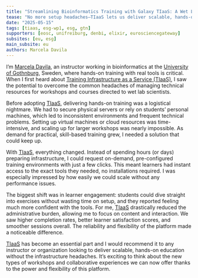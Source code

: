 ```yaml
---
title: "Streamlining Bioinformatics Training with Galaxy TIaaS: A Wet Lab Success Story"
tease: "No more setup headaches—TIaaS lets us deliver scalable, hands-on bioinformatics training that just works."
date: "2025-05-15"
tags: [tiaas, esg-wp1, esg, gtn]
supporters: [eosc, unifreiburg, denbi, elixir, eurosciencegateway]
subsites: [eu, esg]
main_subsite: eu
authors: Marcela Davila
---
```

I’m [Marcela Davila](https://www.gu.se/en/about/find-staff/marceladavila), an instructor working in bioinformatics at the [University of Gothnburg](https://www.gu.se/en), Sweden, where hands-on training with real tools is critical. When I first heard about [Training Infrastructure as a Service (TIaaS)](https://usegalaxy.eu/tiaas/), I saw the potential to overcome the common headaches of managing technical resources for workshops and courses directed to wet lab scientists.

Before adopting [TIaaS](https://usegalaxy.eu/tiaas/), delivering hands-on training was a logistical nightmare. We had to secure physical servers or rely on students’ personal machines, which led to inconsistent environments and frequent technical problems. Setting up virtual machines or cloud resources was time-intensive, and scaling up for larger workshops was nearly impossible. As demand for practical, skill-based training grew, I needed a solution that could keep up.

With [TIaaS](https://usegalaxy.eu/tiaas/), everything changed. Instead of spending hours (or days) preparing infrastructure, I could request on-demand, pre-configured training environments with just a few clicks. This meant learners had instant access to the exact tools they needed, no installations required. I was especially impressed by how easily we could scale without any performance issues.

The biggest shift was in learner engagement: students could dive straight into exercises without wasting time on setup, and they reported feeling much more confident with the tools. For me, [TIaaS](https://usegalaxy.eu/tiaas/) drastically reduced the administrative burden, allowing me to focus on content and interaction. We saw higher completion rates, better learner satisfaction scores, and smoother sessions overall. The reliability and flexibility of the platform made a noticeable difference.

[TIaaS](https://usegalaxy.eu/tiaas/) has become an essential part and I would recommend it to any instructor or organization looking to deliver scalable, hands-on education without the infrastructure headaches. It’s exciting to think about the new types of workshops and collaborative experiences we can now offer thanks to the power and flexibility of this platform.
